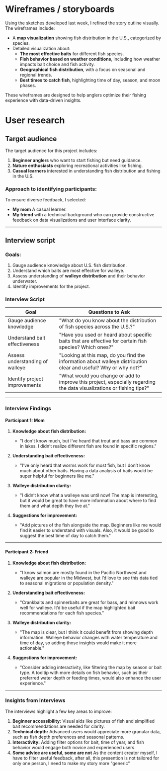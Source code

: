 # Wireframes / storyboards
Using the sketches developed last week, I refined the story outline visually. The wireframes include:

- A **map visualization** showing fish distribution in the U.S., categorized by species.
- Detailed visualization about:
  - **The most effective baits** for different fish species.
  - **Fish behavior based on weather conditions**, including how weather impacts bait choice and fish activity.
  - **Geographical fish distribution**, with a focus on seasonal and regional trends.
  - **Best times to catch fish**, highlighting time of day, season, and moon phases.

These wireframes are designed to help anglers optimize their fishing experience with data-driven insights.


# User research 

## Target audience
The target audience for this project includes:
1. **Beginner anglers** who want to start fishing but need guidance.
2. **Nature enthusiasts** exploring recreational activities like fishing.
3. **Casual learners** interested in understanding fish distribution and fishing in the U.S.

### Approach to identifying participants:
To ensure diverse feedback, I selected:
- **My mom** A casual learner.
- **My friend** with a technical background who can provide constructive feedback on data visualizations and user interface clarity.

---

## Interview script

### Goals:
1. Gauge audience knowledge about U.S. fish distribution.
2. Understand which baits are most effective for walleye.
3. Assess understanding of **walleye distribution** and their behavior underwater.
4. Identify improvements for the project.

### Interview Script

| Goal                             | Questions to Ask                                                                       |
|----------------------------------|----------------------------------------------------------------------------------------|
| Gauge audience knowledge          | "What do you know about the distribution of fish species across the U.S.?"           |
| Understand bait effectiveness     | "Have you used or heard about specific baits that are effective for certain fish species? Which ones?" |
| Assess understanding of walleye   | "Looking at this map, do you find the information about walleye distribution clear and useful? Why or why not?" |
| Identify project improvements     | "What would you change or add to improve this project, especially regarding the data visualizations or fishing tips?" |

---

### Interview Findings

#### Participant 1: Mom
1. **Knowledge about fish distribution:**
   - "I don't know much, but I’ve heard that trout and bass are common in lakes. I didn’t realize different fish are found in specific regions."
   
2. **Understanding bait effectiveness:**
   - "I’ve only heard that worms work for most fish, but I don’t know much about other baits. Having a data analysis of baits would be super helpful for beginners like me."

3. **Walleye distribution clarity:**
   - "I didn’t know what a walleye was until now! The map is interesting, but it would be great to have more information about where to find them and what depth they live at."

4. **Suggestions for improvement:**
   - "Add pictures of the fish alongside the map. Beginners like me would find it easier to understand with visuals. Also, it would be good to suggest the best time of day to catch them."

---

#### Participant 2: Friend
1. **Knowledge about fish distribution:**
   - "I know salmon are mostly found in the Pacific Northwest and walleye are popular in the Midwest, but I’d love to see this data tied to seasonal migrations or population density."

2. **Understanding bait effectiveness:**
   - "Crankbaits and spinnerbaits are great for bass, and minnows work well for walleye. It’d be useful if the map highlighted bait recommendations for each fish species."

3. **Walleye distribution clarity:**
   - "The map is clear, but I think it could benefit from showing depth information. Walleye behavior changes with water temperature and time of day, so adding those insights would make it more actionable."

4. **Suggestions for improvement:**
   - "Consider adding interactivity, like filtering the map by season or bait type. A tooltip with more details on fish behavior, such as their preferred water depth or feeding times, would also enhance the user experience."

---

### Insights from Interviews

The interviews highlight a few key areas to improve:
1. **Beginner accessibility:** Visual aids like pictures of fish and simplified bait recommendations are needed for clarity.
2. **Technical depth:** Advanced users would appreciate more granular data, such as fish depth preferences and seasonal patterns.
3. **Interactivity:** Adding filter options for bait, time of year, and fish behavior would engage both novice and experienced users.
4. **Some advice are useful, some are not** As the content creator myself, I have to filter useful feedback, after all, this presention is not tailored for only one person, I need to make my story more "generic"


